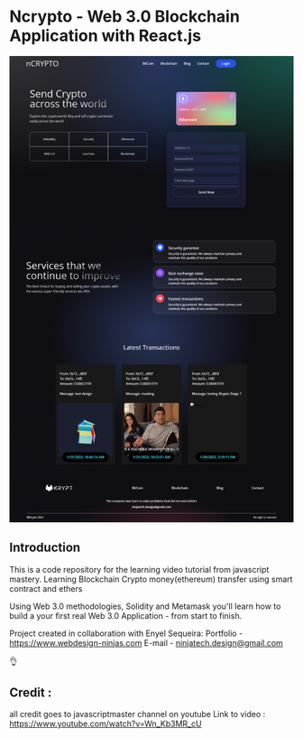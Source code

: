 # Ncrypto - Web 3.0 Blockchain Application with React.js
![Ncrypto](https://raw.githubusercontent.com/1983shiv/blockchain-crypto-smart-contract-example/main/screenshot2.png)

## Introduction
This is a code repository for the learning video tutorial from javascript mastery.
Learning Blockchain Crypto money(ethereum) transfer using smart contract and ethers 

Using Web 3.0 methodologies, Solidity and Metamask you'll learn how to build a your first real Web 3.0 Application - from start to finish.

Project created in collaboration with Enyel Sequeira: 
Portfolio - https://www.webdesign-ninjas.com
E-mail - ninjatech.design@gmail.com

👌

## Credit : 
all credit goes to javascriptmaster channel on youtube
Link to video : https://www.youtube.com/watch?v=Wn_Kb3MR_cU

